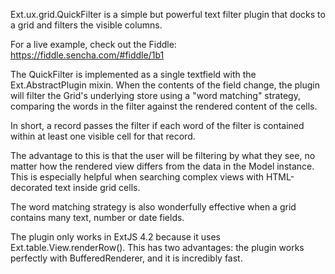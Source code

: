Ext.ux.grid.QuickFilter is a simple but powerful text filter plugin that docks to a grid and filters the visible columns.

For a live example, check out the Fiddle: https://fiddle.sencha.com/#fiddle/1b1

The QuickFilter is implemented as a single textfield with the Ext.AbstractPlugin mixin. When the contents of the field change, the plugin will filter the Grid's underlying store using a "word matching" strategy, comparing the words in the filter against the rendered content of the cells.

In short, a record passes the filter if each word of the filter is contained within at least one visible cell for that record.

The advantage to this is that the user will be filtering by what they see, no matter how the rendered view differs from the data in the Model instance. This is especially helpful when searching complex views with HTML-decorated text inside grid cells.

The word matching strategy is also wonderfully effective when a grid contains many text, number or date fields.

The plugin only works in ExtJS 4.2 because it uses Ext.table.View.renderRow(). This has two advantages: the plugin works perfectly with BufferedRenderer, and it is incredibly fast.